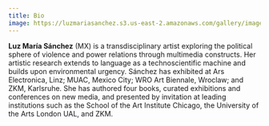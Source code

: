 ```yaml
---
title: Bio
image: https://luzmariasanchez.s3.us-east-2.amazonaws.com/gallery/image/original/luz-maria.jpg
---
```


**Luz María Sánchez** (MX) is a transdisciplinary artist exploring the political sphere of violence and power relations through multimedia constructs. Her artistic research extends to language as a technoscientific machine and builds upon environmental urgency. Sánchez has exhibited at Ars Electronica, Linz; MUAC, Mexico City; WRO Art Biennale, Wroclaw; and ZKM, Karlsruhe. She has authored four books, curated exhibitions and conferences on new media, and presented by invitation at leading institutions such as the School of the Art Institute Chicago, the University of the Arts London UAL, and ZKM.

